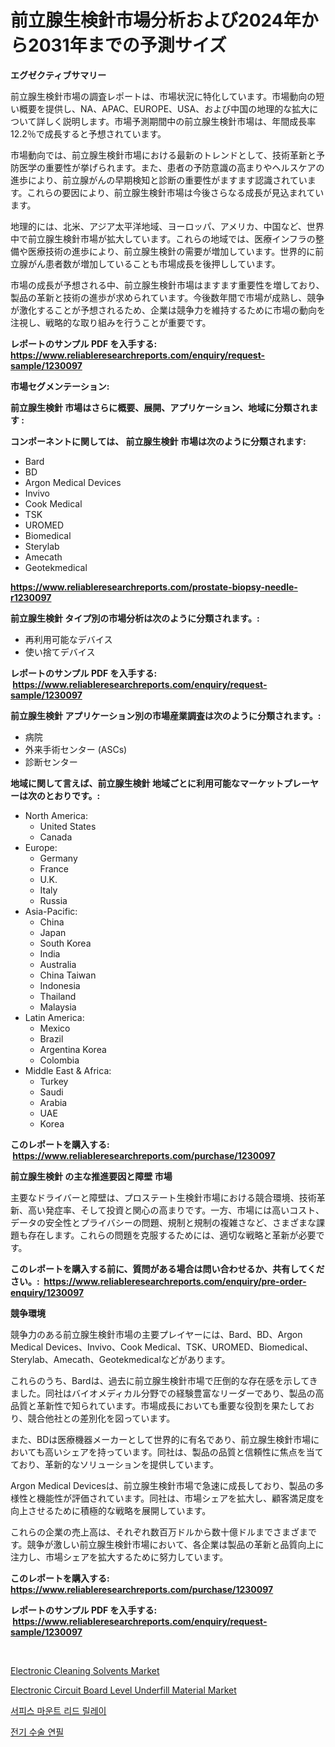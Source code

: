 <p><h1>前立腺生検針市場分析および2024年から2031年までの予測サイズ</h1></p><p><strong>エグゼクティブサマリー</strong></p>
<p><p>前立腺生検針市場の調査レポートは、市場状況に特化しています。市場動向の短い概要を提供し、NA、APAC、EUROPE、USA、および中国の地理的な拡大について詳しく説明します。市場予測期間中の前立腺生検針市場は、年間成長率12.2％で成長すると予想されています。</p><p>市場動向では、前立腺生検針市場における最新のトレンドとして、技術革新と予防医学の重要性が挙げられます。また、患者の予防意識の高まりやヘルスケアの進歩により、前立腺がんの早期検知と診断の重要性がますます認識されています。これらの要因により、前立腺生検針市場は今後さらなる成長が見込まれています。</p><p>地理的には、北米、アジア太平洋地域、ヨーロッパ、アメリカ、中国など、世界中で前立腺生検針市場が拡大しています。これらの地域では、医療インフラの整備や医療技術の進歩により、前立腺生検針の需要が増加しています。世界的に前立腺がん患者数が増加していることも市場成長を後押ししています。</p><p>市場の成長が予想される中、前立腺生検針市場はますます重要性を増しており、製品の革新と技術の進歩が求められています。今後数年間で市場が成熟し、競争が激化することが予想されるため、企業は競争力を維持するために市場の動向を注視し、戦略的な取り組みを行うことが重要です。</p></p>
<p><strong>レポートのサンプル PDF を入手する: <a href="https://www.reliableresearchreports.com/enquiry/request-sample/1230097">https://www.reliableresearchreports.com/enquiry/request-sample/1230097</a></strong></p>
<p><strong>市場セグメンテーション:</strong></p>
<p><strong> 前立腺生検針 市場はさらに概要、展開、アプリケーション、地域に分類されます :</strong></p>
<p><strong>コンポーネントに関しては、 前立腺生検針 市場は次のように分類されます: &nbsp;</strong></p>
<p><ul><li>Bard</li><li>BD</li><li>Argon Medical Devices</li><li>Invivo</li><li>Cook Medical</li><li>TSK</li><li>UROMED</li><li>Biomedical</li><li>Sterylab</li><li>Amecath</li><li>Geotekmedical</li></ul></p>
<p><strong><a href="https://www.reliableresearchreports.com/prostate-biopsy-needle-r1230097">https://www.reliableresearchreports.com/prostate-biopsy-needle-r1230097</a></strong></p>
<p><strong> 前立腺生検針 タイプ別の市場分析は次のように分類されます。:</strong></p>
<p><ul><li>再利用可能なデバイス</li><li>使い捨てデバイス</li></ul></p>
<p><strong>レポートのサンプル PDF を入手する: &nbsp;<a href="https://www.reliableresearchreports.com/enquiry/request-sample/1230097">https://www.reliableresearchreports.com/enquiry/request-sample/1230097</a></strong></p>
<p><strong> 前立腺生検針 アプリケーション別の市場産業調査は次のように分類されます。:</strong></p>
<p><ul><li>病院</li><li>外来手術センター (ASCs)</li><li>診断センター</li></ul></p>
<p><strong>地域に関して言えば、前立腺生検針 地域ごとに利用可能なマーケットプレーヤーは次のとおりです。:</strong></p>
<p><ul>
    <li>
        North America:
        <ul>
            <li>United States</li>
            <li>Canada</li>
        </ul>
    </li>
    <li>
        Europe:
        <ul>
            <li>Germany</li>
            <li>France</li>
            <li>U.K.</li>
            <li>Italy</li>
            <li>Russia</li>
        </ul>
    </li>
    <li>
        Asia-Pacific:
        <ul>
            <li>China</li>
            <li>Japan</li>
            <li>South Korea</li>
            <li>India</li>
            <li>Australia</li>
            <li>China Taiwan</li>
            <li>Indonesia</li>
            <li>Thailand</li>
            <li>Malaysia</li>
        </ul>
    </li>
    <li>
        Latin America:
        <ul>
            <li>Mexico</li>
            <li>Brazil</li>
            <li>Argentina Korea</li>
            <li>Colombia</li>
        </ul>
    </li>
    <li>
        Middle East & Africa:
        <ul>
            <li>Turkey</li>
            <li>Saudi</li>
            <li>Arabia</li>
            <li>UAE</li>
            <li>Korea</li>
        </ul>
    </li>
    </ul></p>
<p><strong>このレポートを購入する: &nbsp;<a href="https://www.reliableresearchreports.com/purchase/1230097">https://www.reliableresearchreports.com/purchase/1230097</a></strong></p>
<p><strong>前立腺生検針 の主な推進要因と障壁 市場</strong></p>
<p><p>主要なドライバーと障壁は、プロステート生検針市場における競合環境、技術革新、高い発症率、そして投資と関心の高まりです。一方、市場には高いコスト、データの安全性とプライバシーの問題、規制と規制の複雑さなど、さまざまな課題も存在します。これらの問題を克服するためには、適切な戦略と革新が必要です。</p></p>
<p><strong>このレポートを購入する前に、質問がある場合は問い合わせるか、共有してください。:&nbsp; <a href="https://www.reliableresearchreports.com/enquiry/pre-order-enquiry/1230097">https://www.reliableresearchreports.com/enquiry/pre-order-enquiry/1230097</a></strong></p>
<p><strong>競争環境</strong></p>
<p><p>競争力のある前立腺生検針市場の主要プレイヤーには、Bard、BD、Argon Medical Devices、Invivo、Cook Medical、TSK、UROMED、Biomedical、Sterylab、Amecath、Geotekmedicalなどがあります。</p><p>これらのうち、Bardは、過去に前立腺生検針市場で圧倒的な存在感を示してきました。同社はバイオメディカル分野での経験豊富なリーダーであり、製品の高品質と革新性で知られています。市場成長においても重要な役割を果たしており、競合他社との差別化を図っています。</p><p>また、BDは医療機器メーカーとして世界的に有名であり、前立腺生検針市場においても高いシェアを持っています。同社は、製品の品質と信頼性に焦点を当てており、革新的なソリューションを提供しています。</p><p>Argon Medical Devicesは、前立腺生検針市場で急速に成長しており、製品の多様性と機能性が評価されています。同社は、市場シェアを拡大し、顧客満足度を向上させるために積極的な戦略を展開しています。</p><p>これらの企業の売上高は、それぞれ数百万ドルから数十億ドルまでさまざまです。競争が激しい前立腺生検針市場において、各企業は製品の革新と品質向上に注力し、市場シェアを拡大するために努力しています。</p></p>
<p><strong>このレポートを購入する: &nbsp; <a href="https://www.reliableresearchreports.com/purchase/1230097">https://www.reliableresearchreports.com/purchase/1230097</a></strong></p>
<p><strong>レポートのサンプル PDF を入手する: &nbsp;<a href="https://www.reliableresearchreports.com/enquiry/request-sample/1230097">https://www.reliableresearchreports.com/enquiry/request-sample/1230097</a></strong><strong></strong></p>
<p>&nbsp;</p>
<p><p><a href="https://www.linkedin.com/pulse/insights-electronic-cleaning-solvents-market-size-analysing-share-h2kxf?trackingId=%2BMpc23jndejUTya3xtlAoQ%3D%3D">Electronic Cleaning Solvents Market</a></p><p><a href="https://www.linkedin.com/pulse/electronic-circuit-board-level-underfill-material-market-research-00wvf?trackingId=%2BDgt%2BcbcSURRMF4%2BjTtwJQ%3D%3D">Electronic Circuit Board Level Underfill Material Market</a></p><p><a href="https://github.com/CorEmtymerich56566/Market-Research-Report-List-1/blob/main/494068033203.md">서피스 마운트 리드 릴레이</a></p><p><a href="https://github.com/GabrielBlanda5656/Market-Research-Report-List-1/blob/main/390983633168.md">전기 수술 연필</a></p></p>